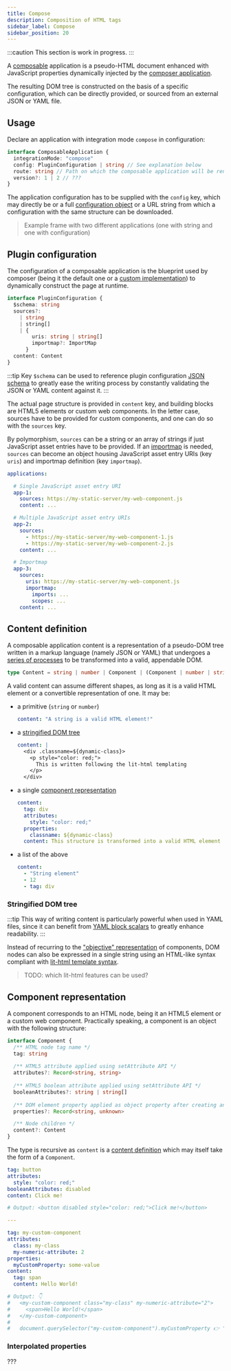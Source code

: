 ```yaml
---
title: Compose
description: Composition of HTML tags
sidebar_label: Compose
sidebar_position: 20
---
```


:::caution
This section is work in progress.
:::

A [composable](../../concepts/composition) application is a pseudo-HTML document enhanced with JavaScript properties
dynamically injected by the [composer application](../../../api/composer-api). 

The resulting DOM tree is constructed on the basis of a specific configuration, which can be directly provided, or sourced
from an external JSON or YAML file.

## Usage

Declare an application with integration mode `compose` in <micro-lc></micro-lc> configuration:

```typescript
interface ComposableApplication {
  integrationMode: "compose"
  config: PluginConfiguration | string // See explanation below
  route: string // Path on which the composable application will be rendered
  version?: 1 | 2 // ???
}
```

The application configuration has to be supplied with the `config` key, which may directly be or a full
[configuration object](#plugin-configuration) or a URL string from which a configuration with the same structure can
be downloaded.

> Example frame with two different applications (one with string and one with configuration)

## Plugin configuration

The configuration of a composable application is the blueprint used by <micro-lc></micro-lc> composer (being it the
default one or a [custom implementation](../../../api/micro-lc#composeruri)) to dynamically construct the page at
runtime.

```typescript
interface PluginConfiguration {
  $schema: string
  sources?:
    | string
    | string[]
    | {
        uris: string | string[]
        importmap?: ImportMap
      }
  content: Content
}
```

:::tip
Key `$schema` can be used to reference <micro-lc></micro-lc> plugin configuration
[JSON schema](https://cdn.jsdelivr.net/npm/@micro-lc/interfaces@latest/schemas/v2/plugin.schema.json) to greatly ease
the writing process by constantly validating the JSON or YAML content against it.
:::

The actual page structure is provided in `content` key, and building blocks are HTML5 elements or custom web components.
In the letter case, sources have to be provided for custom components, and one can do so with the `sources` key.

By polymorphism, `sources` can be a string or an array of strings if just JavaScript asset entries have to be provided.
If an [importmap](../reuse-third-party-libraries) is needed, `sources` can become an object housing JavaScript asset
entry URIs (key `uris`) and importmap definition (key `importmap`).

```yaml title="micro-lc.conf.yaml"
applications:

  # Single JavaScript asset entry URI
  app-1:
    sources: https://my-static-server/my-web-component.js
    content: ...

  # Multiple JavaScript asset entry URIs
  app-2:
    sources: 
      - https://my-static-server/my-web-component-1.js
      - https://my-static-server/my-web-component-2.js
    content: ...

  # Importmap
  app-3:
    sources:
      uris: https://my-static-server/my-web-component.js
      importmap:
        imports: ...
        scopes: ...
    content: ...
```

## Content definition

A composable application content is a representation of a pseudo-DOM tree written in a markup language (namely JSON
or YAML) that undergoes a [series of processes](../../concepts/composition) to be transformed into a valid, appendable
DOM.

```typescript
type Content = string | number | Component | (Component | number | string)[]
```

A valid content can assume different shapes, as long as it is a valid HTML element or a convertible representation of
one. It may be:

* a primitive (`string` or `number`)
  ```yaml
  content: "A string is a valid HTML element!"
  ```
* a [stringified DOM tree](#stringified-dom-tree)
  ```yaml
  content: |
    <div .classname=${dynamic-class}>
      <p style="color: red;">
        This is written following the lit-html templating
      </p>
    </div>
  ```
* a single [component representation](#component-representation)
  ```yaml
  content:
    tag: div
    attributes:
      style: "color: red;"
    properties:
      classname: ${dynamic-class}
    content: This structure is transformed into a valid HTML element
  ```
* a list of the above
  ```yaml
  content:
    - "String element"
    - 12
    - tag: div
  ```

### Stringified DOM tree

:::tip
This way of writing content is particularly powerful when used in YAML files, since it can benefit from
[YAML block scalars](https://yaml-multiline.info/) to greatly enhance readability.
:::

Instead of recurring to the ["objective" representation](#component-representation) of components, DOM nodes can also
be expressed in a single string using an HTML-like syntax compliant with 
[lit-html template syntax](https://lit.dev/docs/v1/lit-html/template-reference/).

> TODO: which lit-html features can be used?

## Component representation

A component corresponds to an HTML node, being it an HTML5 element or a custom web component. Practically speaking,
a component is an object with the following structure:

```typescript
interface Component {
  /** HTML node tag name */
  tag: string
  
  /** HTML5 attribute applied using setAttribute API */
  attributes?: Record<string, string>
  
  /** HTML5 boolean attribute applied using setAttribute API */
  booleanAttributes?: string | string[]
  
  /** DOM element property applied as object property after creating an element */
  properties?: Record<string, unknown>

  /** Node children */
  content?: Content
}
```

The type is recursive as `content` is a [content definition](#content-definition) which may itself take the form of a
`Component`.

```yaml
tag: button
attributes:
  style: "color: red;"
booleanAttributes: disabled
content: Click me!

# Output: <button disabled style="color: red;">Click me!</button>

---

tag: my-custom-component
attributes:
  class: my-class
  my-numeric-attribute: 2
properties:
  myCustomProperty: some-value
content:
  tag: span
  content: Hello World!

# Output: 👇
#   <my-custom-component class="my-class" my-numeric-attribute="2">
#     <span>Hello World!</span>
#   </my-custom-component>
#
#   document.querySelector("my-custom-component").myCustomProperty 👉 "some-value"
```

### Interpolated properties

???
